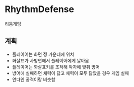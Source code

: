 # RhythmDefense
리듬게임

## 계획
- 플레이어는 화면 정 가운데에 위치
- 화살표가 사방면에서 플레이어에게 날아옴
- 플레이어는 화살표키를 조작해 박자에 맞춰 방어
- 방어에 실패하면 체력이 닳고 체력이 모두 닳았을 경우 게임 실패
- 언다인 공격이랑 비슷함
